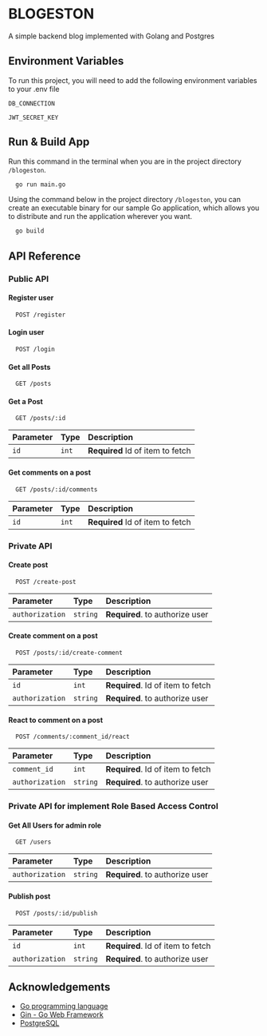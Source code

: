 
# BLOGESTON
A simple backend blog implemented with Golang and Postgres

## Environment Variables

To run this project, you will need to add the following environment variables to your .env file

`DB_CONNECTION`

`JWT_SECRET_KEY`
## Run & Build App

Run this command in the terminal when you are in the project directory `/blogeston`.

```bash
  go run main.go
```

Using the command below in the project directory `/blogeston`, you can create an executable binary for our sample Go application, which allows you to distribute and run the application wherever you want.
```bash
  go build
```
## API Reference

### Public API

#### Register user
```http
  POST /register
```
#### Login user
```http
  POST /login
```


#### Get all Posts

```http
  GET /posts
```


#### Get a Post

```http
  GET /posts/:id
```

| Parameter | Type     | Description                |
| :-------- | :------- | :------------------------- |
| `id` | `int` | **Required** Id of item to fetch |

#### Get comments on a post

```http
  GET /posts/:id/comments
```
| Parameter | Type     | Description                |
| :-------- | :------- | :------------------------- |
| `id` | `int` | **Required** Id of item to fetch |


### Private API

#### Create post

```http
  POST /create-post
```

| Parameter | Type     | Description                       |
| :-------- | :------- | :-------------------------------- |
| `authorization`      | `string` | **Required**. to authorize user |


#### Create comment on a post

```http
  POST /posts/:id/create-comment
```

| Parameter | Type     | Description                       |
| :-------- | :------- | :-------------------------------- |
| `id`      | `int` | **Required**. Id of item to fetch |
| `authorization`      | `string` | **Required**. to authorize user |


#### React to comment on a post

```http
  POST /comments/:comment_id/react
```

| Parameter | Type     | Description                       |
| :-------- | :------- | :-------------------------------- |
| `comment_id`      | `int` | **Required**. Id of item to fetch |
| `authorization`      | `string` | **Required**. to authorize user |


### Private API for implement Role Based Access Control

#### Get All Users for admin role
```http
  GET /users
```

| Parameter | Type     | Description                       |
| :-------- | :------- | :-------------------------------- |
| `authorization`      | `string` | **Required**. to authorize user |

#### Publish post
```http
  POST /posts/:id/publish
```

| Parameter | Type     | Description                       |
| :-------- | :------- | :-------------------------------- |
| `id`      | `int` | **Required**. Id of item to fetch |
| `authorization`      | `string` | **Required**. to authorize user |

## Acknowledgements
 - [Go programming language](https://go.dev/)
 - [Gin - Go Web Framework](https://github.com/gin-gonic/gin)
 - [PostgreSQL](https://www.postgresql.org/)



